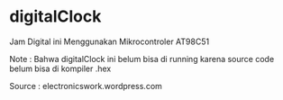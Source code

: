 digitalClock
============

Jam Digital ini Menggunakan Mikrocontroler AT98C51























Note : Bahwa digitalClock ini belum bisa di running karena source code belum bisa di kompiler .hex

Source : electronicswork.wordpress.com